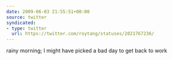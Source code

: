 ```yaml
---
date: 2009-06-03 21:55:51+00:00
source: twitter
syndicated:
- type: twitter
  url: https://twitter.com/roytang/statuses/2021767236/
---
```


rainy morning; I might have picked a bad day to get back to work